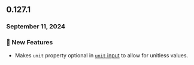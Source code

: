 ## 0.127.1

### September 11, 2024

### 💪 New Features

- Makes `unit` property optional in [`unit` input](/inputs/unit) to allow for
 unitless values.


